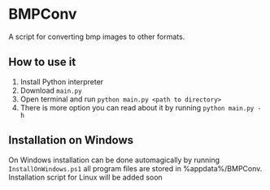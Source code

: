 # BMPConv
A script for converting bmp images to other formats.

## How to use it
1. Install Python interpreter
2. Download `main.py` 
3. Open terminal and run `python main.py <path to directory>`
4. There is more option you can read about it by running `python main.py -h`

## Installation on Windows
On Windows installation can be done automagically by running `InstallOnWindows.ps1`
all program files are stored in %appdata%/BMPConv. Installation script for Linux will be added soon